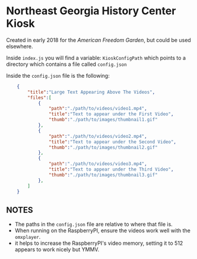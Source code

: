 # Northeast Georgia History Center Kiosk

Created in early 2018 for the *American Freedom Garden*, but could be
used elsewhere.

Inside `index.js` you will find a variable: `KioskConfigPath` which 
points to a directory which contains a file called `config.json`

Inside the `config.json` file is the following:

```json
	{
		"title":"Large Text Appearing Above The Videos",
		"files":[
			{
				"path":"./path/to/videos/video1.mp4",
				"title":"Text to appear under the First Video",
				"thumb":"./path/to/images/thumbnail1.gif"
			},
			{
				"path":"./path/to/videos/video2.mp4",
				"title":"Text to appear under the Second Video",
				"thumb":"./path/to/images/thumbnail2.gif"
			},
			{
				"path":"./path/to/videos/video3.mp4",
				"title":"Text to appear under the Third Video",
				"thumb":"./path/to/images/thumbnail3.gif"
			},
		]
	}
```

## NOTES

- The paths in the `config.json` file are relative to where that file is.
- When running on the RaspberryPI, ensure the videos work well with the `omxplayer`.
- it helps to increase the RaspberryPI's video memory, setting it to 512 appears to work nicely but YMMV.
